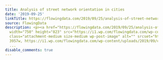 ```yaml
---
title: Analysis of street network orientation in cities
date: '2019-09-25'
linkTitle: https://flowingdata.com/2019/09/25/analysis-of-street-network-orientation-in-cities/
source: FlowingData
description: <p><a href="https://flowingdata.com/2019/09/25/analysis-of-street-network-orientation-in-cities/"><img
  width="750" height="823" src="https://i1.wp.com/flowingdata.com/wp-content/uploads/2019/09/city-street-network-polar-histograms-entropy-e1569434876335.jpg?fit=750%2C823&amp;ssl=1"
  class="attachment-medium size-medium wp-post-image" alt="" srcset="https://i1.wp.com/flowingdata.com/wp-content/uploads/2019/09/city-street-network-polar-histograms-entropy-e1569434876335.jpg?w=3957&amp;ssl=1
  3957w, https://i1.wp.com/flowingdata.com/wp-content/uploads/2019/09/city-street-network-polar-histograms-ent
  ...
disable_comments: true
---
```

<p><a href="https://flowingdata.com/2019/09/25/analysis-of-street-network-orientation-in-cities/"><img width="750" height="823" src="https://i1.wp.com/flowingdata.com/wp-content/uploads/2019/09/city-street-network-polar-histograms-entropy-e1569434876335.jpg?fit=750%2C823&amp;ssl=1" class="attachment-medium size-medium wp-post-image" alt="" srcset="https://i1.wp.com/flowingdata.com/wp-content/uploads/2019/09/city-street-network-polar-histograms-entropy-e1569434876335.jpg?w=3957&amp;ssl=1 3957w, https://i1.wp.com/flowingdata.com/wp-content/uploads/2019/09/city-street-network-polar-histograms-ent ...